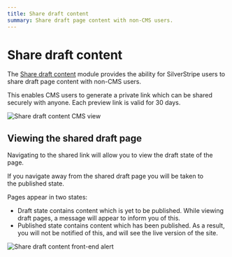 ```yaml
---
title: Share draft content
summary: Share draft page content with non-CMS users.
---
```


# Share draft content

The [Share draft content](https://github.com/silverstripe/silverstripe-sharedraftcontent/) module provides the ability for SilverStripe users to share draft page content with non-CMS users.

This enables CMS users to generate a private link which can be shared securely with anyone. Each preview link is valid for 30 days.

![Share draft content CMS view](_images/share_draft_popover.png)

## Viewing the shared draft page

Navigating to the shared link will allow you to view the draft state of the page.

<div class="note" markdown="1">If you navigate away from the shared draft page you will be taken to the published state.</div>

Pages appear in two states:
* Draft state contains content which is yet to be published. While viewing draft pages, a message will appear to inform you of this.
* Published state contains content which has been published. As a result, you will not be notified of this, and will see the live version of the site.

![Share draft content front-end alert](_images/share_draft_frontend.png) <!-- to do update images when UI has been updated -->
